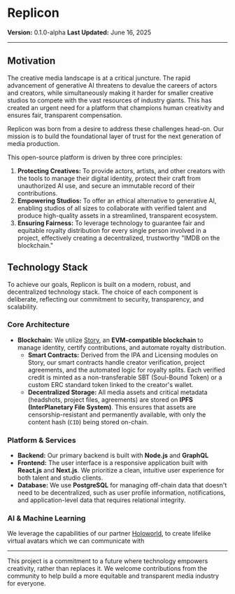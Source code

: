 # Replicon

**Version:** 0.1.0-alpha
**Last Updated:** June 16, 2025

---

##  Motivation

The creative media landscape is at a critical juncture. The rapid advancement of generative AI threatens to devalue the careers of actors and creators, while simultaneously making it harder for smaller creative studios to compete with the vast resources of industry giants. This has created an urgent need for a platform that champions human creativity and ensures fair, transparent compensation.

Replicon was born from a desire to address these challenges head-on. Our mission is to build the foundational layer of trust for the next generation of media production.

This open-source platform is driven by three core principles:

1.  **Protecting Creatives:** To provide actors, artists, and other creators with the tools to manage their digital identity, protect their craft from unauthorized AI use, and secure an immutable record of their contributions.
2.  **Empowering Studios:** To offer an ethical alternative to generative AI, enabling studios of all sizes to collaborate with verified talent and produce high-quality assets in a streamlined, transparent ecosystem.
3.  **Ensuring Fairness:** To leverage technology to guarantee fair and equitable royalty distribution for every single person involved in a project, effectively creating a decentralized, trustworthy "IMDB on the blockchain."

## Technology Stack

To achieve our goals, Replicon is built on a modern, robust, and decentralized technology stack. The choice of each component is deliberate, reflecting our commitment to security, transparency, and scalability.

### Core Architecture

* **Blockchain:** We utilize [Story](https://www.story.foundation/build), an **EVM-compatible blockchain** to manage identity, certify contributions, and automate royalty distribution.
    * **Smart Contracts:** Derived from the IPA and Licensing modules on Story, our smart contracts handle creator verification, project agreements, and the automated logic for royalty splits. Each verified credit is minted as a non-transferable SBT (Soul-Bound Token) or a custom ERC standard token linked to the creator's wallet.
    * **Decentralized Storage:** All media assets and critical metadata (headshots, project files, agreements) are stored on **IPFS (InterPlanetary File System)**. This ensures that assets are censorship-resistant and permanently available, with only the content hash (`CID`) being stored on-chain.

### Platform & Services

* **Backend:** Our primary backend is built with **Node.js** and **GraphQL**
* **Frontend:** The user interface is a responsive application built with **React.js** and **Next.js**. We prioritize a clean, intuitive user experience for both talent and studio clients.
* **Database:** We use **PostgreSQL** for managing off-chain data that doesn't need to be decentralized, such as user profile information, notifications, and application-level data that requires relational integrity.

### AI & Machine Learning

We leverage the capabilities of our partner [Holoworld](https://www.holoworld.com/), to create lifelike virtual avatars which we can communicate with

---

This project is a commitment to a future where technology empowers creativity, rather than replaces it. We welcome contributions from the community to help build a more equitable and transparent media industry for everyone.